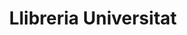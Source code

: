 ---
title: "Llibreria Universitat"
url: /cervera/llibreria-universitat/
shop: material de oficina
---